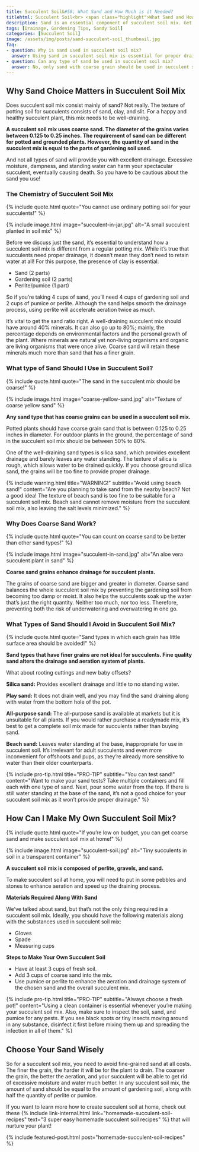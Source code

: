 ```yaml
--- 
title: Succulent Soil&#58; What Sand and How Much is it Needed?
titlehtml: Succulent Soil<br> <span class="highlight">What Sand and How Much is it Needed?</span>
description: Sand is an essential component of succulent soil mix. Get the ratio right and your succulent will grow healthy and well!
tags: [Drainage, Gardening Tips, Sandy Soil]
categories: [Succulent Soil]
image: /assets/img/posts/sand-succulent-soil_thumbnail.jpg
faq: 
- question: Why is sand used in succulent soil mix?
  answer: Using sand in succulent soil mix is essential for proper drainage and aeration.
- question: Can any type of sand be used in succulent soil mix?
  answer: No, only sand with coarse grain should be used in succulent soil mix.
---
```


## Why Sand Choice Matters in Succulent Soil Mix

Does succulent soil mix consist mainly of sand? Not really. The texture of potting soil for succulents consists of sand, clay, and slit. For a happy and healthy succulent plant, this mix needs to be well-draining.

**A succulent soil mix uses coarse sand. The diameter of the grains varies between 0.125 to 0.25 inches. The requirement of sand can be different for potted and grounded plants. However, the quantity of sand in the succulent mix is equal to the parts of gardening soil used.**

 And not all types of sand will provide you with excellent drainage. Excessive moisture, dampness, and standing water can harm your spectacular succulent, eventually causing death. So you have to be cautious about the sand you use!

### The Chemistry of Succulent Soil Mix

{% include quote.html quote="You cannot use ordinary potting soil for your succulents!" %}

{% include image.html image="succulent-in-jar.jpg" alt="A small succulent planted in soil mix" %}

Before we discuss just the sand, it’s essential to understand how a succulent soil mix is different from a regular potting mix. While it’s true that succulents need proper drainage, it doesn’t mean they don’t need to retain water at all! For this purpose, the presence of clay is essential:

- Sand (2 parts)
- Gardening soil (2 parts)
- Perlite/pumice (1 part)

So if you’re taking 4 cups of sand, you’ll need 4 cups of gardening soil and 2 cups of pumice or perlite. Although the sand helps smooth the drainage process, using perlite will accelerate aeration twice as much.

It’s vital to get the sand ratio right. A well-draining succulent mix should have around 40% minerals. It can also go up to 80%; mainly, the percentage depends on environmental factors and the personal growth of the plant. Where minerals are natural yet non-living organisms and organic are living organisms that were once alive. Coarse sand will retain these minerals much more than sand that has a finer grain.

### What type of Sand Should I Use in Succulent Soil?

{% include quote.html quote="The sand in the succulent mix should be coarse!" %}

{% include image.html image="coarse-yellow-sand.jpg" alt="Texture of coarse yellow sand" %}

**Any sand type that has coarse grains can be used in a succulent soil mix.**

Potted plants should have coarse grain sand that is between 0.125 to 0.25 inches in diameter. For outdoor plants in the ground, the percentage of sand in the succulent soil mix should be between 50% to 80%. 

One of the well-draining sand types is silica sand, which provides excellent drainage and barely leaves any water standing. The texture of silica is rough, which allows water to be drained quickly. If you choose ground silica sand, the grains will be too fine to provide proper drainage.

{% include warning.html title="WARNING!" subtitle="Avoid using beach sand!" content="Are you planning to take sand from the nearby beach? Not a good idea! The texture of beach sand is too fine to be suitable for a succulent soil mix. Beach sand cannot remove moisture from the succulent soil mix, also leaving the salt levels minimized." %}

### Why Does Coarse Sand Work?

{% include quote.html quote="You can count on coarse sand to be better than other sand types!" %}

{% include image.html image="succulent-in-sand.jpg" alt="An aloe vera succulent plant in sand" %}

**Coarse sand grains enhance drainage for succulent plants.**

The grains of coarse sand are bigger and greater in diameter. Coarse sand balances the whole succulent soil mix by preventing the gardening soil from becoming too damp or moist. It also helps the succulents soak up the water that’s just the right quantity. Neither too much, nor too less. Therefore, preventing both the risk of underwatering and overwatering in one go. 

### What Types of Sand Should I Avoid in Succulent Soil Mix?

{% include quote.html quote="Sand types in which each grain has little surface area should be avoided!" %}

**Sand types that have finer grains are not ideal for succulents. Fine quality sand alters the drainage and aeration system of plants.**

What about rooting cuttings and new baby offsets?

**Silica sand:** Provides excellent drainage and little to no standing water.

**Play sand:** It does not drain well, and you may find the sand draining along with water from the bottom hole of the pot.

**All-purpose sand:** The all-purpose sand is available at markets but it is unsuitable for all plants. If you would rather purchase a readymade mix, it’s best to get a complete soil mix made for succulents rather than buying sand.

**Beach sand:** Leaves water standing at the base, inappropriate for use in succulent soil. It’s irrelevant for adult succulents and even more inconvenient for offshoots and pups, as they’re already more sensitive to water than their older counterparts.

{% include pro-tip.html title="PRO-TIP" subtitle="You can test sand!" content="Want to make your sand tests? Take multiple containers and fill each with one type of sand. Next, pour some water from the top. If there is still water standing at the base of the sand, it’s not a good choice for your succulent soil mix as it won’t provide proper drainage." %}

## How Can I Make My Own Succulent Soil Mix?

{% include quote.html quote="If you’re low on budget, you can get coarse sand and make succulent soil mix at home!" %}

{% include image.html image="succulent-soil.jpg" alt="Tiny succulents in soil in a transparent container" %}

**A succulent soil mix is composed of perlite, gravels, and sand.**

To make succulent soil at home, you will need to put in some pebbles and stones to enhance aeration and speed up the draining process.

**Materials Required Along With Sand**

We’ve talked about sand, but that’s not the only thing required in a succulent soil mix. Ideally, you should have the following materials along with the substances used in succulent soil mix:

- Gloves
- Spade
- Measuring cups

**Steps to Make Your Own Succulent Soil**

- Have at least 3 cups of fresh soil.
- Add 3 cups of coarse sand into the mix.
- Use pumice or perlite to enhance the aeration and drainage system of the chosen sand and the overall succulent mix.

{% include pro-tip.html title="PRO-TIP" subtitle="Always choose a fresh pot!" content="Using a clean container is essential whenever you’re making your succulent soil mix. Also, make sure to inspect the soil, sand, and pumice for any pests. If you see black spots or tiny insects moving around in any substance, disinfect it first before mixing them up and spreading the infection in all of them." %}

## Choose Your Sand Wisely

So for a succulent soil mix, you need to avoid fine-grained sand at all costs. The finer the grain, the harder it will be for the plant to drain. The coarser the grain, the better the aeration, and your succulent will be able to get rid of excessive moisture and water much better. In any succulent soil mix, the amount of sand should be equal to the amount of gardening soil, along with half the quantity of perlite or pumice.

If you want to learn more how to create succulent soil at home, check out these {% include link-internal.html link="homemade-succulent-soil-recipes" text="3 super easy homemade succulent soil recipes" %} that will nurture your plant!

{% include featured-post.html post="homemade-succulent-soil-recipes" %}
